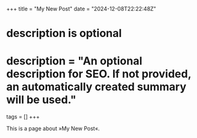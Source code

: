 +++
title = "My New Post"
date = "2024-12-08T22:22:48Z"

#
# description is optional
#
# description = "An optional description for SEO. If not provided, an automatically created summary will be used."

tags = []
+++

This is a page about »My New Post«.

